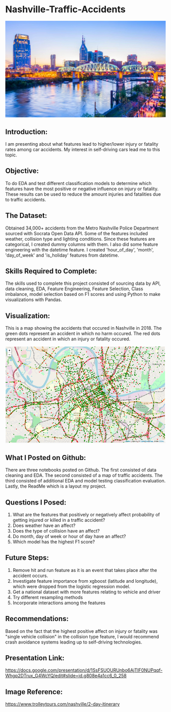 # Nashville-Traffic-Accidents

<img src="images/nashville-events-calendar-december.jpg" width="650">

## Introduction:
I am presenting about what features lead to higher/lower injury or fatality rates among car accidents. My interest in self-driving cars lead me to this topic.

## Objective:
To do EDA and test different classification models to determine which features have the most positive or negative influence on injury or fatality. These results can be used to reduce the amount injuries and fatalities due to traffic accidents.

## The Dataset:
Obtained 34,000+ accidents from the Metro Nashville Police Department sourced with Socrata Open Data API. Some of the features included weather, collision type and lighting conditions. Since these features are categorical, I created dummy columns with them. I also did some feature engineering with the datetime feature. I created 'hour_of_day', 'month', 'day_of_week' and 'is_holiday' features from datetime.

## Skills Required to Complete:
The skills used to complete this project consisted of sourcing data by API, data cleaning, EDA, Feature Engineering, Feature Selection, Class imbalance, model selection based on F1 scores and using Python to make visualizations with Pandas.

## Visualization:
This is a map showing the accidents that occured in Nashville in 2018. The green dots represent an accident in which no harm occured. The red dots represent an accident in which an injury or fatality occured.

<img src="images/Map%20of%20Nashville%20Accidents.png" width="950">

## What I Posted on Github:
There are three notebooks posted on Github. The first consisted of data cleaning and EDA. The second consisted of a map of traffic accidents. The third consisted of additional EDA and model testing classification evaluation. Lastly, the ReadMe which is a layout my project.

## Questions I Posed:
1. What are the features that positively or negatively affect probability of getting injured or killed in a traffic accident?
2. Does weather have an affect?
3. Does the type of collision have an affect?
4. Do month, day of week or hour of day have an affect?
5. Which model has the highest F1 score?

## Future Steps:
1. Remove hit and run feature as it is an event that takes place after the accident occurs.
2. Investigate feature importance from xgboost (latitude and longitude), which were dropped from the logistic regression model.
3. Get a national dataset with more features relating to vehicle and driver
4. Try different resampling methods
5. Incorporate interactions among the features

## Recommendations:
Based on the fact that the highest positive affect on injury or fatality was "single vehicle collision" in the collision type feature, I would recommend crash avoidance systems leading up to self-driving technologies.

## Presentation Link:
https://docs.google.com/presentation/d/1SsFSUOURUnbo6AjTIF0NUPqqf-Whgp2DTrux_G4WcYQ/edit#slide=id.g808e4a1cc6_0_258

## Image Reference:
https://www.trolleytours.com/nashville/2-day-itinerary
